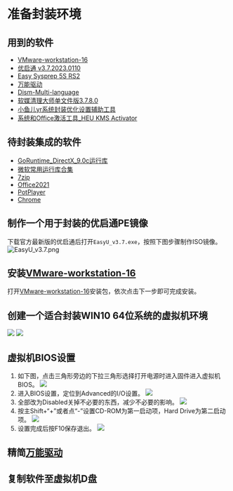 # 准备封装环境

## 用到的软件
- [VMware-workstation-16](https://www.ghxi.com/workstationlite.html)
- [优启通 v3.7.2023.0110](https://www.itsk.com/thread-428078-1-1.html)
- [Easy Sysprep 5S RS2](https://www.itsk.com/thread-428084-1-1.html)
- [万能驱动](https://www.itsk.com/thread-428855-1-1.html)
- [Dism-Multi-language](https://github.com/Chuyu-Team/Dism-Multi-language/releases)
- [软媒清理大师单文件版3.7.8.0](https://www.yrxitong.com/h-nd-122.html)
- [小鱼儿yr系统封装优化设置辅助工具](https://www.yrxitong.com/h-nd-100.html)
- [系统和Office激活工具_HEU KMS Activator](https://www.yrxitong.com/h-nd-759.html)

## 待封装集成的软件
- [GoRuntime_DirectX_9.0c运行库](https://www.itsk.com/thread-396895-1-1.html)
- [微软常用运行库合集](https://www.ghxi.com/yxkhj.html)
- [7zip](https://www.7-zip.org/)
- [Office2021](https://www.yrxitong.com/h-nd-1030.html)
- [PotPlayer](https://www.yrxitong.com/h-nd-287.html)
- [Chrome](https://www.ghxi.com/chrome.html)

## 制作一个用于封装的优启通PE镜像
下载官方最新版的优启通后打开`EasyU_v3.7.exe`，按照下图步骤制作ISO镜像。
![EasyU_v3.7.png](https://s2.loli.net/2023/04/24/SMlIZPfQNanh516.png)

## 安装[VMware-workstation-16](https://www.ghxi.com/workstationlite.html)
打开[VMware-workstation-16](https://www.ghxi.com/workstationlite.html)安装包，依次点击下一步即可完成安装。

## 创建一个适合封装WIN10 64位系统的虚拟机环境
![](https://img.itsk.com/itkdx/attachment/forum/202201/11/205813j9hlfc9ea51h1ffz.jpg)
![](https://img.itsk.com/itkdx/attachment/forum/202201/11/205654gcunkikiquuuci1d.jpg)

## 虚拟机BIOS设置
1. 如下图，点击三角形旁边的下拉三角形选择打开电源时进入固件进入虚拟机BIOS。
![](https://img.itsk.com/itkdx/attachment/forum/202201/11/211739aho1oomvm5oegg9t.jpg)
2. 进入BIOS设置，定位到Advanced的I/O设置。
![](https://img.itsk.com/itkdx/attachment/forum/202201/11/211741qjknxe31oke3m94m.jpg)
3. 全部改为Disabled关掉不必要的东西，减少不必要的影响。
![](https://img.itsk.com/itkdx/attachment/forum/202201/11/211741n3h0qq2qrkh1005z.jpg)
4. 按主Shift+“+”或者点“-”设置CD-ROM为第一启动项，Hard Drive为第二启动项。
![](https://img.itsk.com/itkdx/attachment/forum/202201/11/211742telclz3vocb0w9fl.jpg)
5. 设置完成后按F10保存退出。
![](https://img.itsk.com/itkdx/attachment/forum/202201/11/211743moisovogvng691vz.jpg)

## 精简[万能驱动](https://www.itsk.com/thread-428855-1-1.html)

## 复制软件至虚拟机D盘